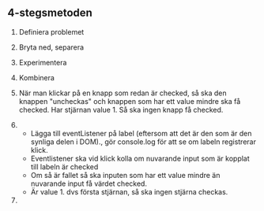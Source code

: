 ## 4-stegsmetoden

1. Definiera problemet
2. Bryta ned, separera
3. Experimentera
4. Kombinera


1. När man klickar på en knapp som redan är checked, så ska den knappen "uncheckas" och knappen som har ett value mindre ska få checked.
   Har stjärnan value 1. Så ska ingen knapp få checked.

2. 
    - Lägga till eventListener på label (eftersom att det är den som är den synliga delen i DOM)., gör console.log för att se om labeln registrerar klick.
    - Eventlistener ska vid klick kolla om nuvarande input som är kopplat till labeln är checked
    - Om så är fallet så ska inputen som har ett value mindre än nuvarande input få värdet checked.
    - Är value 1. dvs första stjärnan, så ska ingen stjärna checkas.

3. 